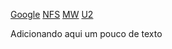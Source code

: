 <a></a>
[Google](https://www.google.com/)
[NFS](https://www.google.com/)
[MW](https://github.com/atk92/my-repository/blob/main/index.html)
[U2](https://github.com/atk92/my-repository/blob/main/index.html)

Adicionando aqui um pouco de texto 
